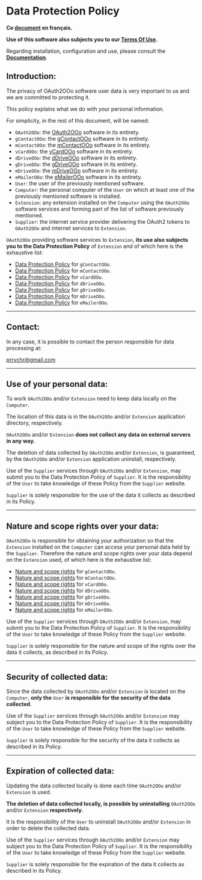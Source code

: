 # Data Protection Policy

**Ce [document][1] en français.**

**Use of this software also subjects you to our [Terms Of Use][2].**

Regarding installation, configuration and use, please consult the **[Documentation][3]**.

## Introduction:

The privacy of OAuth2OOo software user data is very important to us and we are committed to protecting it.

This policy explains what we do with your personal information.

For simplicity, in the rest of this document, will be named:
- `OAuth2OOo`: the [OAuth2OOo][4] software in its entirety.
- `gContactOOo`: the [gContactOOo][5] software in its entirety.
- `mContactOOo`: the [mContactOOo][6] software in its entirety.
- `vCardOOo`: the [vCardOOo][7] software in its entirety.
- `dDriveOOo`: the [dDriveOOo][8] software in its entirety.
- `gDriveOOo`: the [gDriveOOo][9] software in its entirety.
- `mDriveOOo`: the [mDriveOOo][10] software in its entirety.
- `eMailerOOo`: the [eMailerOOo][11] software in its entirety.
- `User`: the user of the previously mentioned software.
- `Computer`: the personal computer of the `User` on which at least one of the previously mentioned software is installed.
- `Extension`: any extension installed on the `Computer` using the `OAuth2OOo` software services and forming part of the list of software previously mentioned.
- `Supplier`: the internet service provider delivering the OAuth2 tokens to `OAuth2OOo` and internet services to `Extension`.

`OAuth2OOo` providing software services to `Extension`, **its use also subjects you to the Data Protection Policy** of `Extension` and of which here is the exhaustive list:
- [Data Protection Policy][12] for `gContactOOo`.
- [Data Protection Policy][13] for `mContactOOo`.
- [Data Protection Policy][14] for `vCardOOo`.
- [Data Protection Policy][15] for `dDriveOOo`.
- [Data Protection Policy][16] for `gDriveOOo`.
- [Data Protection Policy][17] for `mDriveOOo`.
- [Data Protection Policy][18] for `eMailerOOo`.

___
## Contact:

In any case, it is possible to contact the person responsible for data processing at:

prrvchr@gmail.com

___
## Use of your personal data:

To work `OAuth2OOo` and/or `Extension` need to keep data locally on the `Computer`.

The location of this data is in the `OAuth2OOo` and/or `Extension` application directory, respectively.

`OAuth2OOo` and/or `Extension` **does not collect any data on external servers in any way.**

The deletion of data collected by `OAuth2OOo` and/or `Extension`, is guaranteed, by the `OAuth2OOo` and/or `Extension` application uninstall, respectively.

Use of the `Supplier` services through `OAuth2OOo` and/or `Extension`, may submit you to the Data Protection Policy of `Supplier`. It is the responsibility of the `User` to take knowledge of these Policy from the `Supplier` website.

`Supplier` is solely responsible for the use of the data it collects as described in its Policy.

___
## Nature and scope rights over your data:

`OAuth2OOo` is responsible for obtaining your authorization so that the `Extension` installed on the `Computer` can access your personal data held by the `Supplier`. Therefore the nature and scope rights over your data depend on the `Extension` used, of which here is the exhaustive list:
- [Nature and scope rights][19] for `gContactOOo`.
- [Nature and scope rights][20] for `mContactOOo`.
- [Nature and scope rights][21] for `vCardOOo`.
- [Nature and scope rights][22] for `dDriveOOo`.
- [Nature and scope rights][23] for `gDriveOOo`.
- [Nature and scope rights][24] for `mDriveOOo`.
- [Nature and scope rights][25] for `eMailerOOo`.

Use of the `Supplier` services through `OAuth2OOo` and/or `Extension`, may submit you to the Data Protection Policy of `Supplier`. It is the responsibility of the `User` to take knowledge of these Policy from the `Supplier` website.

`Supplier` is solely responsible for the nature and scope of the rights over the data it collects, as described in its Policy.

___
## Security of collected data:

Since the data collected by `OAuth2OOo` and/or `Extension` is located on the `Computer`, **only the** `User` **is responsible for the security of the data collected**.

Use of the `Supplier` services through `OAuth2OOo` and/or `Extension` may subject you to the Data Protection Policy of `Supplier`. It is the responsibility of the `User` to take knowledge of these Policy from the `Supplier` website.

`Supplier` is solely responsible for the security of the data it collects as described in its Policy.

___
## Expiration of collected data:

Updating the data collected locally is done each time `OAuth2OOo` and/or `Extension` is used.

**The deletion of data collected locally, is possible by uninstalling** `OAuth2OOo` and/or `Extension` **respectively**.

It is the responsibility of the `User` to uninstall `OAuth2OOo` and/or `Extension` in order to delete the collected data.

Use of the `Supplier` services through `OAuth2OOo` and/or `Extension` may subject you to the Data Protection Policy of `Supplier`. It is the responsibility of the `User` to take knowledge of these Policy from the `Supplier` website.

`Supplier` is solely responsible for the expiration of the data it collects as described in its Policy.

[1]: <https://prrvchr.github.io/OAuth2OOo/source/OAuth2OOo/registration/PrivacyPolicy_fr>
[2]: <https://prrvchr.github.io/OAuth2OOo/source/OAuth2OOo/registration/TermsOfUse_en>
[3]: <https://prrvchr.github.io/OAuth2OOo>
[4]: <https://github.com/prrvchr/OAuth2OOo/releases/latest/download/OAuth2OOo.oxt>
[5]: <https://github.com/prrvchr/gContactOOo/releases/latest/download/gContactOOo.oxt>
[6]: <https://github.com/prrvchr/mContactOOo/releases/latest/download/mContactOOo.oxt>
[7]: <https://github.com/prrvchr/vCardOOo/releases/latest/download/vCardOOo.oxt>
[8]: <https://github.com/prrvchr/dDriveOOo/releases/latest/download/dDriveOOo.oxt>
[9]: <https://github.com/prrvchr/gDriveOOo/releases/latest/download/gDriveOOo.oxt>
[10]: <https://github.com/prrvchr/mDriveOOo/releases/latest/download/mDriveOOo.oxt>
[11]: <https://github.com/prrvchr/eMailerOOo/releases/latest/download/eMailerOOo.oxt>
[12]: <https://prrvchr.github.io/gContactOOo/source/gContactOOo/registration/PrivacyPolicy_en>
[13]: <https://prrvchr.github.io/mContactOOo/source/mContactOOo/registration/PrivacyPolicy_en>
[14]: <https://prrvchr.github.io/vCardOOo/source/vCardOOo/registration/PrivacyPolicy_en>
[15]: <https://prrvchr.github.io/dDriveOOo/source/dDriveOOo/registration/PrivacyPolicy_en>
[16]: <https://prrvchr.github.io/gDriveOOo/source/gDriveOOo/registration/PrivacyPolicy_en>
[17]: <https://prrvchr.github.io/mDriveOOo/source/mDriveOOo/registration/PrivacyPolicy_en>
[18]: <https://prrvchr.github.io/eMailerOOo/source/eMailerOOo/registration/PrivacyPolicy_en>
[19]: <https://prrvchr.github.io/gContactOOo/source/gContactOOo/registration/PrivacyPolicy_en#nature-and-scope-rights-over-your-data>
[20]: <https://prrvchr.github.io/mContactOOo/source/mContactOOo/registration/PrivacyPolicy_en#nature-and-scope-rights-over-your-data>
[21]: <https://prrvchr.github.io/vCardOOo/source/vCardOOo/registration/PrivacyPolicy_en#nature-and-scope-rights-over-your-data>
[22]: <https://prrvchr.github.io/dDriveOOo/source/dDriveOOo/registration/PrivacyPolicy_en#nature-and-scope-rights-over-your-data>
[23]: <https://prrvchr.github.io/gDriveOOo/source/gDriveOOo/registration/PrivacyPolicy_en#nature-and-scope-rights-over-your-data>
[24]: <https://prrvchr.github.io/mDriveOOo/source/mDriveOOo/registration/PrivacyPolicy_en#nature-and-scope-rights-over-your-data>
[25]: <https://prrvchr.github.io/eMailerOOo/source/eMailerOOo/registration/PrivacyPolicy_en#nature-and-scope-rights-over-your-data>
